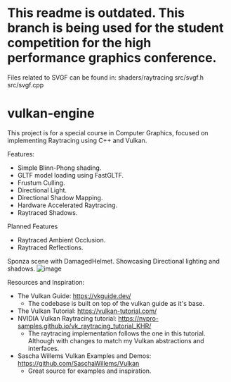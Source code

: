 # This readme is outdated. This branch is being used for the student competition for the high performance graphics conference.

Files related to SVGF can be found in:
shaders/raytracing
src/svgf.h
src/svgf.cpp



# vulkan-engine
This project is for a special course in Computer Graphics, focused on implementing Raytracing using C++ and Vulkan.

Features:
- Simple Blinn-Phong shading.
- GLTF model loading using FastGLTF.
- Frustum Culling.
- Directional Light.
- Directional Shadow Mapping.
- Hardware Accelerated Raytracing.
- Raytraced Shadows.

Planned Features
- Raytraced Ambient Occlusion.
- Raytraced Reflections.


Sponza scene with DamagedHelmet. Showcasing Directional lighting and shadows. 
![image](https://github.com/user-attachments/assets/b0b2e1eb-cbb5-40ef-bd41-79c862b1f56c)





Resources and Inspiration:
- The Vulkan Guide: https://vkguide.dev/
  -  The codebase is built on top of the vulkan guide as it's base.
- The Vulkan Tutorial: https://vulkan-tutorial.com/
- NVIDIA Vulkan Raytracing tutorial: https://nvpro-samples.github.io/vk_raytracing_tutorial_KHR/
  -  The raytracing implementation follows the one in this tutorial. Although with changes to match my Vulkan abstractions and interfaces.
- Sascha Willems Vulkan Examples and Demos: https://github.com/SaschaWillems/Vulkan
  - Great source for examples and inspiration. 
